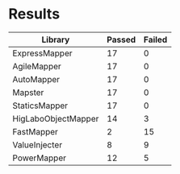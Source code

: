 # Results
|Library             |Passed                  |Failed                  
|--------------------|------------------------|------------------------
|ExpressMapper       |17                      |0                       
|AgileMapper         |17                      |0                       
|AutoMapper          |17                      |0                       
|Mapster             |17                      |0                       
|StaticsMapper       |17                      |0                       
|HigLaboObjectMapper |14                      |3                       
|FastMapper          |2                       |15                      
|ValueInjecter       |8                       |9                       
|PowerMapper         |12                      |5                       
